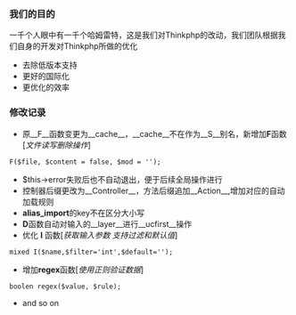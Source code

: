 ### 我们的目的
一千个人眼中有一千个哈姆雷特，这是我们对Thinkphp的改动，我们团队根据我们自身的开发对Thinkphp所做的优化
* 去除低版本支持
* 更好的国际化
* 更优化的效率

### 修改记录
* 原__F__函数变更为__cache__，__cache__不在作为__S__别名，新增加**F**函数[_文件读写删除操作_]

```
F($file, $content = false, $mod = '');
```
* $this->error失败后也不自动退出，便于后续全局操作进行
* 控制器后缀更改为__Controller__，方法后缀追加__Action__,增加对应的自动加载规则
* **alias_import**的key不在区分大小写
* **D**函数自动对输入的__layer__进行__ucfirst__操作
* 优化 **I** 函数[_获取输入参数 支持过滤和默认值_] 

```
mixed I($name,$filter='int',$default='');
```
* 增加**regex**函数[*使用正则验证数据*]

```
boolen regex($value, $rule);
```
* and so on

